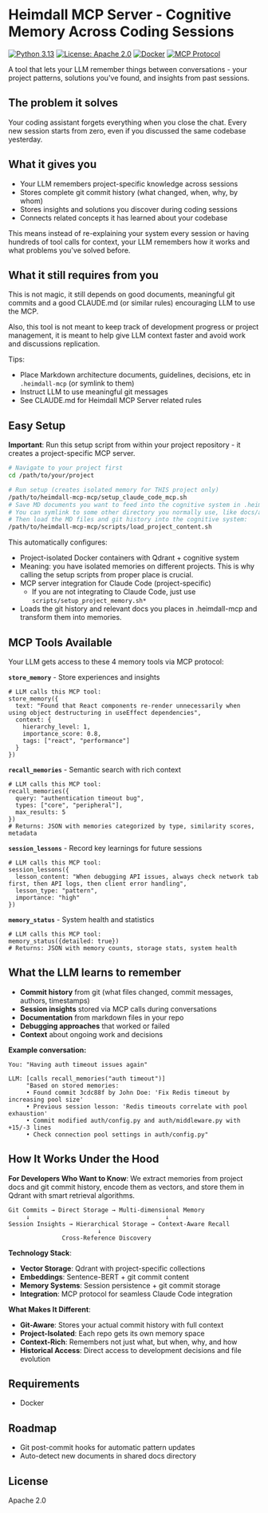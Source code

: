 # Heimdall MCP Server - Cognitive Memory Across Coding Sessions

[![Python 3.13](https://img.shields.io/badge/python-3.13-blue.svg)](https://www.python.org/downloads/)
[![License: Apache 2.0](https://img.shields.io/badge/License-Apache_2.0-blue.svg)](hhttps://github.com/lcbcFoo/heimdall-mcp-server/blob/main/README.mdttps://opensource.org/licenses/Apache-2.0)
[![Docker](https://img.shields.io/badge/docker-ready-brightgreen.svg)](https://www.docker.com/)
[![MCP Protocol](https://img.shields.io/badge/MCP-compatible-brightgreen.svg)](https://modelcontextprotocol.io/)

A tool that lets your LLM remember things between conversations - your project patterns, solutions you've found, and insights from past sessions.

## **The problem it solves**
Your coding assistant forgets everything when you close the chat. Every new session starts from zero, even if you discussed the same codebase yesterday.

## **What it gives you**
- Your LLM remembers project-specific knowledge across sessions
- Stores complete git commit history (what changed, when, why, by whom)
- Stores insights and solutions you discover during coding sessions
- Connects related concepts it has learned about your codebase

This means instead of re-explaining your system every session or having hundreds of tool calls for context, your LLM remembers how it works and what problems you've solved before.

## **What it still requires from you**

This is not magic, it still depends on good documents, meaningful git commits and a good CLAUDE.md (or similar rules) encouraging LLM to use the MCP.

Also, this tool is not meant to keep track of development progress or project management, it is meant to help give LLM context faster and avoid
work and discussions replication.

Tips:

- Place Markdown architecture documents, guidelines, decisions, etc in `.heimdall-mcp` (or symlink to them)
- Instruct LLM to use meaningful git messages
- See CLAUDE.md for Heimdall MCP Server related rules

## Easy Setup

**Important**: Run this setup script from within your project repository - it creates a project-specific MCP server.

```bash
# Navigate to your project first
cd /path/to/your/project

# Run setup (creates isolated memory for THIS project only)
/path/to/heimdall-mcp-mcp/setup_claude_code_mcp.sh
# Save MD documents you want to feed into the cognitive system in .heimdall-mcp
# You can symlink to some other directory you normally use, like docs/arch-docs
# Then load the MD files and git history into the cognitive system:
/path/to/heimdall-mcp-mcp/scripts/load_project_content.sh
```

This automatically configures:
- Project-isolated Docker containers with Qdrant + cognitive system
 - Meaning: you have isolated memories on different projects. This is why calling the setup scripts from proper place is crucial.
- MCP server integration for Claude Code (project-specific)
  - If you are not integrating to Claude Code, just use `scripts/setup_project_memory.sh*`
- Loads the git history and relevant docs you places in .heimdall-mcp and transform them into memories.

## MCP Tools Available

Your LLM gets access to these 4 memory tools via MCP protocol:

**`store_memory`** - Store experiences and insights
```
# LLM calls this MCP tool:
store_memory({
  text: "Found that React components re-render unnecessarily when using object destructuring in useEffect dependencies",
  context: {
    hierarchy_level: 1,
    importance_score: 0.8,
    tags: ["react", "performance"]
  }
})
```

**`recall_memories`** - Semantic search with rich context
```
# LLM calls this MCP tool:
recall_memories({
  query: "authentication timeout bug",
  types: ["core", "peripheral"],
  max_results: 5
})
# Returns: JSON with memories categorized by type, similarity scores, metadata
```

**`session_lessons`** - Record key learnings for future sessions
```
# LLM calls this MCP tool:
session_lessons({
  lesson_content: "When debugging API issues, always check network tab first, then API logs, then client error handling",
  lesson_type: "pattern",
  importance: "high"
})
```

**`memory_status`** - System health and statistics
```
# LLM calls this MCP tool:
memory_status({detailed: true})
# Returns: JSON with memory counts, storage stats, system health
```

## What the LLM learns to remember

- **Commit history** from git (what files changed, commit messages, authors, timestamps)
- **Session insights** stored via MCP calls during conversations
- **Documentation** from markdown files in your repo
- **Debugging approaches** that worked or failed
- **Context** about ongoing work and decisions

**Example conversation:**
```
You: "Having auth timeout issues again"

LLM: [calls recall_memories("auth timeout")]
     "Based on stored memories:
     • Found commit 3cdc88f by John Doe: 'Fix Redis timeout by increasing pool size'
     • Previous session lesson: 'Redis timeouts correlate with pool exhaustion'
     • Commit modified auth/config.py and auth/middleware.py with +15/-3 lines
     • Check connection pool settings in auth/config.py"
```

## How It Works Under the Hood

**For Developers Who Want to Know**:
We extract memories from project docs and git commit history, encode them as vectors, and store them in Qdrant with smart retrieval algorithms.

```
Git Commits → Direct Storage → Multi-dimensional Memory
     ↓                                      ↓
Session Insights → Hierarchical Storage → Context-Aware Recall
                         ↓
               Cross-Reference Discovery
```

**Technology Stack**:
- **Vector Storage**: Qdrant with project-specific collections
- **Embeddings**: Sentence-BERT + git commit content
- **Memory Systems**: Session persistence + git commit storage
- **Integration**: MCP protocol for seamless Claude Code integration

**What Makes It Different**:
- **Git-Aware**: Stores your actual commit history with full context
- **Project-Isolated**: Each repo gets its own memory space
- **Context-Rich**: Remembers not just what, but when, why, and how
- **Historical Access**: Direct access to development decisions and file evolution

## Requirements

- Docker

## Roadmap

- Git post-commit hooks for automatic pattern updates
- Auto-detect new documents in shared docs directory

## License

Apache 2.0
